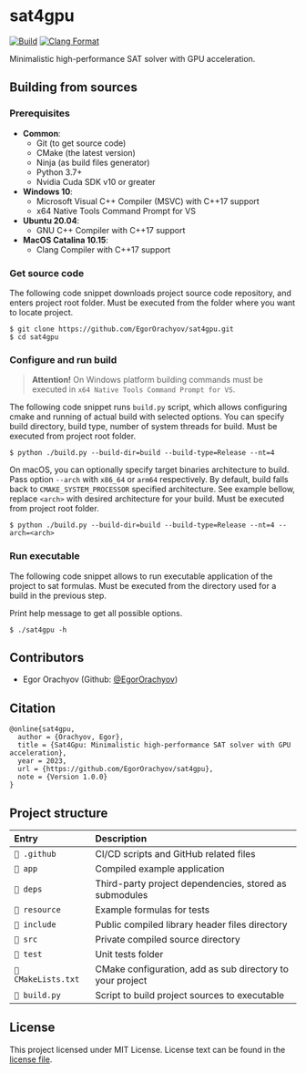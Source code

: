 # sat4gpu

[![Build](https://github.com/EgorOrachyov/sat4gpu/actions/workflows/build.yml/badge.svg)](https://github.com/EgorOrachyov/sat4gpu/actions/workflows/build.yml)
[![Clang Format](https://github.com/EgorOrachyov/sat4gpu/actions/workflows/clang-format.yml/badge.svg)](https://github.com/EgorOrachyov/sat4gpu/actions/workflows/clang-format.yml)

Minimalistic high-performance SAT solver with GPU acceleration.

## Building from sources

### Prerequisites

- **Common**:
    - Git (to get source code)
    - CMake (the latest version)
    - Ninja (as build files generator)
    - Python 3.7+
    - Nvidia Cuda SDK v10 or greater
- **Windows 10**:
    - Microsoft Visual C++ Compiler (MSVC) with C++17 support
    - x64 Native Tools Command Prompt for VS
- **Ubuntu 20.04**:
    - GNU C++ Compiler with C++17 support
- **MaсOS Catalina 10.15**:
    - Clang Compiler with C++17 support

### Get source code

The following code snippet downloads project source code repository, and enters project root folder. Must be executed
from the folder where you want to locate project.

```shell
$ git clone https://github.com/EgorOrachyov/sat4gpu.git
$ cd sat4gpu
```

### Configure and run build

> **Attention!** On Windows platform building commands must be executed in `x64 Native Tools Command Prompt for VS`.

The following code snippet runs `build.py` script, which allows configuring cmake and running of actual build with
selected options. You can specify build directory, build type, number of system threads for build.
Must be executed from project root folder.

```shell
$ python ./build.py --build-dir=build --build-type=Release --nt=4
```

On macOS, you can optionally specify target binaries architecture to build. Pass option `--arch`
with `x86_64` or `arm64` respectively. By default, build falls back to `CMAKE_SYSTEM_PROCESSOR` specified architecture.
See example bellow, replace `<arch>` with desired architecture for your build. Must be executed from project root
folder.

```shell
$ python ./build.py --build-dir=build --build-type=Release --nt=4 --arch=<arch>
```

### Run executable

The following code snippet allows to run executable application of the project to sat formulas.
Must be executed from the directory used for a build in the previous step.

Print help message to get all possible options.

```shell
$ ./sat4gpu -h
```

## Contributors

- Egor Orachyov (Github: [@EgorOrachyov](https://github.com/EgorOrachyov))

## Citation

```ignorelang
@online{sat4gpu,
  author = {Orachyov, Egor},
  title = {Sat4Gpu: Minimalistic high-performance SAT solver with GPU acceleration},
  year = 2023,
  url = {https://github.com/EgorOrachyov/sat4gpu},
  note = {Version 1.0.0}
}
```

## Project structure

| Entry               | Description                                               |
|:--------------------|:----------------------------------------------------------|
| `📁 .github`        | CI/CD scripts and GitHub related files                    |
| `📁 app`            | Compiled example application                              |
| `📁 deps`           | Third-party project dependencies, stored as submodules    |
| `📁 resource`       | Example formulas for tests                                |
| `📁 include`        | Public compiled library header files directory            |
| `📁 src`            | Private compiled source directory                         |
| `📁 test`           | Unit tests folder                                         |
| `📄 CMakeLists.txt` | CMake configuration, add as sub directory to your project |
| `📄 build.py`       | Script to build project sources to executable             |

## License

This project licensed under MIT License. License text can be found in the
[license file](https://github.com/EgorOrachyov/sat4gpu/blob/master/LICENSE.md).
